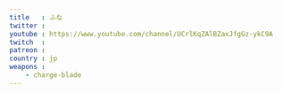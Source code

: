 ```yaml
---
title   : ふな
twitter : 
youtube : https://www.youtube.com/channel/UCrlKqZAlBZaxJfgGz-ykC9A
twitch  : 
patreon : 
country : jp
weapons :
    - charge-blade
---
```


